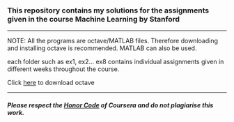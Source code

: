 ### This repository contains my solutions for the assignments given in the course Machine Learning by Stanford

---

NOTE: All the programs are octave/MATLAB files. Therefore downloading and installing octave is recommended. MATLAB can also be used.

each folder such as ex1, ex2... ex8 contains individual assignments given in different weeks throughout the course.

Click [here](https://www.gnu.org/software/octave/) to download octave

---

##### Please respect the [Honor Code](https://learner.coursera.help/hc/en-us/articles/209818863-Coursera-Honor-Code) of Coursera and do not plagiarise this work.
